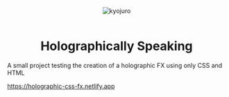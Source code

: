 <div align="center">
<img src="https://res.cloudinary.com/dpc3zrcvs/image/upload/q_27/v1685257869/kyojuro-holo_lrv6gb.gif" alt="kyojuro">
<br/>
<br/>

<h1> Holographically Speaking </h1>
</div>
  A small project testing the creation of a holographic FX using only CSS and HTML <br/>

https://holographic-css-fx.netlify.app

